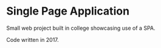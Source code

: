 # Single Page Application
Small web project built in college showcasing use of a SPA.

Code written in 2017.
